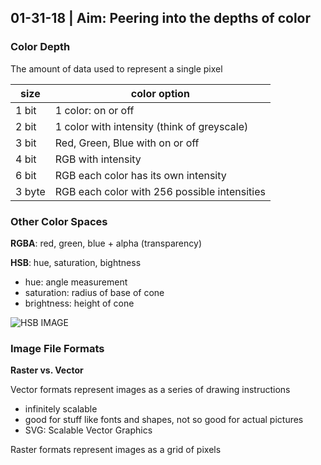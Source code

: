 ## 01-31-18 | Aim: Peering into the depths of color
### Color Depth
The amount of data used to represent a single pixel

| size  | color option |
| ------------- | ------------- |
| 1 bit | 1 color: on or off |
| 2 bit | 1 color with intensity (think of greyscale) |
| 3 bit | Red, Green, Blue with on or off |
| 4 bit | RGB with intensity |
| 6 bit | RGB each color has its own intensity |
| 3 byte | RGB each color with 256 possible intensities |

### Other Color Spaces
__RGBA__: red, green, blue + alpha (transparency)

__HSB__: hue, saturation, bightness
- hue: angle measurement
- saturation: radius of base of cone
- brightness: height of cone

![HSB IMAGE](https://2020spiritualvision.files.wordpress.com/2017/02/hsl-cone-graphic.jpg)

### Image File Formats
__Raster vs. Vector__

Vector formats represent images as a series of drawing instructions
- infinitely scalable
- good for stuff like fonts and shapes, not so good for actual pictures
- SVG: Scalable Vector Graphics

Raster formats represent images as a grid of pixels

